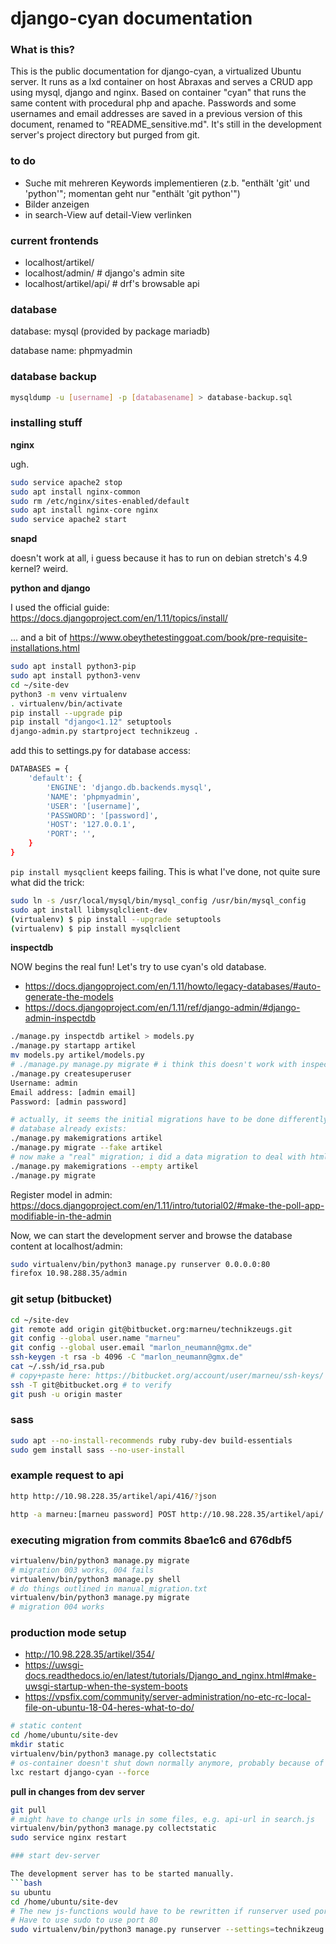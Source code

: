 # django-cyan documentation

### What is this?

This is the public documentation for django-cyan, a virtualized Ubuntu server. It runs
as a lxd container on host Abraxas and serves a CRUD app using mysql, django
and nginx. Based on container "cyan" that runs the same content with procedural php
and apache.
Passwords and some usernames and email addresses are saved in a previous version of this document, renamed to "README_sensitive.md". It's still in the development server's project directory but purged from git.

### to do

- Suche mit mehreren Keywords implementieren (z.b. "enthält 'git' und 'python'"; momentan geht nur "enthält 'git python'")
- Bilder anzeigen
- in search-View auf detail-View verlinken

### current frontends

- localhost/artikel/
- localhost/admin/ # django's admin site
- localhost/artikel/api/ # drf's browsable api

### database

database: mysql (provided by package mariadb)

database name: phpmyadmin

### database backup

```bash
mysqldump -u [username] -p [databasename] > database-backup.sql
```

### installing stuff

**nginx**

ugh.

```bash
sudo service apache2 stop
sudo apt install nginx-common
sudo rm /etc/nginx/sites-enabled/default
sudo apt install nginx-core nginx
sudo service apache2 start
```

**snapd**

doesn't work at all, i guess because it has to run on debian stretch's
4.9 kernel? weird.

**python and django**

I used the official guide: https://docs.djangoproject.com/en/1.11/topics/install/

... and a bit of https://www.obeythetestinggoat.com/book/pre-requisite-installations.html

```bash
sudo apt install python3-pip
sudo apt install python3-venv
cd ~/site-dev
python3 -m venv virtualenv
. virtualenv/bin/activate
pip install --upgrade pip
pip install "django<1.12" setuptools
django-admin.py startproject technikzeug .
```

add this to settings.py for database access:
```bash
DATABASES = {
    'default': {
        'ENGINE': 'django.db.backends.mysql',
        'NAME': 'phpmyadmin',
        'USER': '[username]',
        'PASSWORD': '[password]',
        'HOST': '127.0.0.1',
        'PORT': '',
    }
}
```

`pip install mysqclient` keeps failing. This is what I've done, not quite sure what did the trick:
```bash
sudo ln -s /usr/local/mysql/bin/mysql_config /usr/bin/mysql_config
sudo apt install libmysqlclient-dev
(virtualenv) $ pip install --upgrade setuptools
(virtualenv) $ pip install mysqlclient
```

**inspectdb**

NOW begins the real fun! Let's try to use cyan's old database.

- https://docs.djangoproject.com/en/1.11/howto/legacy-databases/#auto-generate-the-models
- https://docs.djangoproject.com/en/1.11/ref/django-admin/#django-admin-inspectdb

```bash
./manage.py inspectdb artikel > models.py
./manage.py startapp artikel
mv models.py artikel/models.py
# ./manage.py manage.py migrate # i think this doesn't work with inspectdb
./manage.py createsuperuser
Username: admin
Email address: [admin email]
Password: [admin password]

# actually, it seems the initial migrations have to be done differently if the
# database already exists:
./manage.py makemigrations artikel
./manage.py migrate --fake artikel
# now make a "real" migration; i did a data migration to deal with html escaping
./manage.py makemigrations --empty artikel
./manage.py migrate

```

Register model in admin: https://docs.djangoproject.com/en/1.11/intro/tutorial02/#make-the-poll-app-modifiable-in-the-admin

Now, we can start the development server and browse the database content at localhost/admin:
```bash
sudo virtualenv/bin/python3 manage.py runserver 0.0.0.0:80
firefox 10.98.288.35/admin
```

### git setup (bitbucket)

```bash
cd ~/site-dev
git remote add origin git@bitbucket.org:marneu/technikzeugs.git
git config --global user.name "marneu"
git config --global user.email "marlon_neumann@gmx.de"
ssh-keygen -t rsa -b 4096 -C "marlon_neumann@gmx.de"
cat ~/.ssh/id_rsa.pub
# copy+paste here: https://bitbucket.org/account/user/marneu/ssh-keys/
ssh -T git@bitbucket.org # to verify
git push -u origin master
```

### sass

```bash
sudo apt --no-install-recommends ruby ruby-dev build-essentials
sudo gem install sass --no-user-install
```

### example request to api

```bash
http http://10.98.228.35/artikel/api/416/?json

http -a marneu:[marneu password] POST http://10.98.228.35/artikel/api/ titel="cli-test" text="testestetsetset" tags="test" datum="2021-03-13"
```

### executing migration from commits 8bae1c6 and 676dbf5

```bash
virtualenv/bin/python3 manage.py migrate
# migration 003 works, 004 fails
virtualenv/bin/python3 manage.py shell
# do things outlined in manual_migration.txt
virtualenv/bin/python3 manage.py migrate
# migration 004 works
```

### production mode setup

- http://10.98.228.35/artikel/354/
- https://uwsgi-docs.readthedocs.io/en/latest/tutorials/Django_and_nginx.html#make-uwsgi-startup-when-the-system-boots
- https://vpsfix.com/community/server-administration/no-etc-rc-local-file-on-ubuntu-18-04-heres-what-to-do/
```bash
# static content
cd /home/ubuntu/site-dev 
mkdir static
virtualenv/bin/python3 manage.py collectstatic
# os-container doesn't shut down normally anymore, probably because of uwsgi being started through /etc/rc.local
lxc restart django-cyan --force
```

**pull in changes from dev server**
```bash
git pull
# might have to change urls in some files, e.g. api-url in search.js
virtualenv/bin/python3 manage.py collectstatic
sudo service nginx restart

### start dev-server

The development server has to be started manually.
```bash
su ubuntu
cd /home/ubuntu/site-dev
# The new js-functions would have to be rewritten if runserver used port 8000.
# Have to use sudo to use port 80
sudo virtualenv/bin/python3 manage.py runserver --settings=technikzeug.settings_debug 0:80
```
